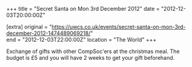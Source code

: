 +++
title = "Secret Santa on Mon 3rd December 2012"
date = "2012-12-03T20:00:00Z"

[extra]
original = "https://uwcs.co.uk/events/secret-santa-on-mon-3rd-december-2012-1474489069218/"    
end = "2012-12-03T22:00:00Z"
location = "The World"
+++

Exchange of gifts with other CompSoc'ers at the christmas meal. The budget is £5 and you will have 2 weeks to get your gift beforehand.

